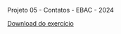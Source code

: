 Projeto 05 - Contatos - EBAC - 2024

[Download do exercício](https://drive.google.com/file/d/1z1Zh2aDR1fAAQYj3z7duCS28OlBmQJPv/view?usp=drive_link)